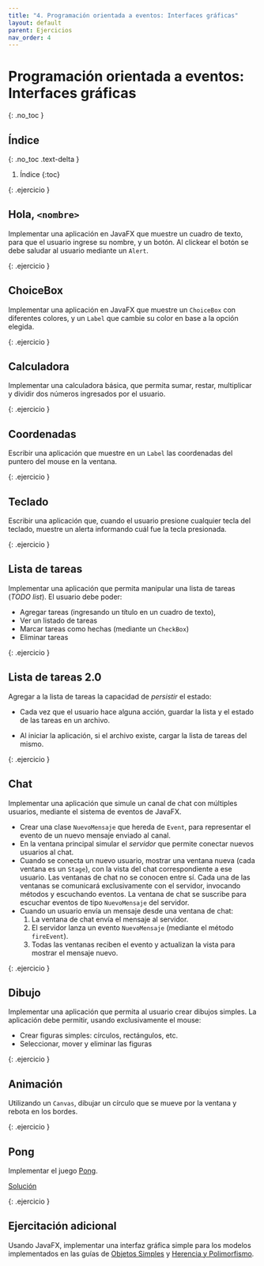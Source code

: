 ```yaml
---
title: "4. Programación orientada a eventos: Interfaces gráficas"
layout: default
parent: Ejercicios
nav_order: 4
---
```


# Programación orientada a eventos: Interfaces gráficas
{: .no_toc }

## Índice
{: .no_toc .text-delta }

1. Índice
{:toc}

{: .ejercicio }
## Hola, `<nombre>`

Implementar una aplicación en JavaFX que muestre un cuadro de texto, para que el
usuario ingrese su nombre, y un botón.
Al clickear el botón se debe saludar al usuario mediante un `Alert`.

{: .ejercicio }
## ChoiceBox

Implementar una aplicación en JavaFX que muestre un `ChoiceBox` con diferentes
colores, y un `Label` que cambie su color en base a la opción elegida.

{: .ejercicio }
## Calculadora

Implementar una calculadora básica, que permita sumar, restar, multiplicar y
dividir dos números ingresados por el usuario.

{: .ejercicio }
## Coordenadas

Escribir una aplicación que muestre en un `Label` las coordenadas del puntero
del mouse en la ventana.

{: .ejercicio }
## Teclado

Escribir una aplicación que, cuando el usuario presione cualquier tecla del
teclado, muestre un alerta informando cuál fue la tecla presionada.

{: .ejercicio }
## Lista de tareas

Implementar una aplicación que permita manipular una lista de tareas (*TODO
list*). El usuario debe poder:

* Agregar tareas (ingresando un título en un cuadro de texto),
* Ver un listado de tareas
* Marcar tareas como hechas (mediante un `CheckBox`)
* Eliminar tareas

{: .ejercicio }
## Lista de tareas 2.0

Agregar a la lista de tareas la capacidad de *persistir* el estado:

* Cada vez que el usuario hace alguna acción, guardar la lista y el estado de
  las tareas en un archivo.

* Al iniciar la aplicación, si el archivo existe, cargar la lista de tareas del
  mismo.

{: .ejercicio }
## Chat

Implementar una aplicación que simule un canal de chat con múltiples usuarios,
mediante el sistema de eventos de JavaFX.

* Crear una clase `NuevoMensaje` que hereda de `Event`, para representar el
  evento de un nuevo mensaje enviado al canal.
* En la ventana principal simular el *servidor* que permite conectar nuevos
  usuarios al chat.
* Cuando se conecta un nuevo usuario, mostrar una ventana nueva (cada
  ventana es un `Stage`), con la vista del chat correspondiente a ese usuario.
  Las ventanas de chat no se conocen entre sí.
  Cada una de las ventanas se comunicará exclusivamente con el servidor,
  invocando métodos y escuchando eventos. La ventana de chat se suscribe para
  escuchar eventos de tipo `NuevoMensaje` del servidor.
* Cuando un usuario envía un mensaje desde una ventana de chat:
  1. La ventana de chat envía el mensaje al servidor.
  1. El servidor lanza un evento `NuevoMensaje` (mediante el método `fireEvent`).
  1. Todas las ventanas reciben el evento y actualizan la vista para mostrar el
     mensaje nuevo.

{: .ejercicio }
## Dibujo

Implementar una aplicación que permita al usuario crear dibujos simples. La
aplicación debe permitir, usando exclusivamente el mouse:

* Crear figuras simples: círculos, rectángulos, etc.
* Seleccionar, mover y eliminar las figuras

{: .ejercicio }
## Animación

Utilizando un `Canvas`, dibujar un círculo que se mueve por la ventana y rebota
en los bordes.

{: .ejercicio }
## Pong

Implementar el juego [Pong](https://en.wikipedia.org/wiki/Pong).

[Solución](https://github.com/algoritmos3ce/pong)

{: .ejercicio }
## Ejercitación adicional

Usando JavaFX, implementar una interfaz gráfica simple para los modelos
implementados en las guías de [Objetos Simples](/ejercicios/01-objetos-simples) y
[Herencia y Polimorfismo](/ejercicios/02-herencia-polimorfismo).

